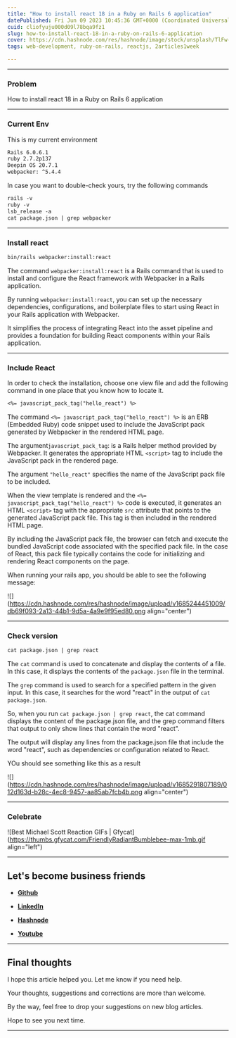 ```yaml
---
title: "How to install react 18 in a Ruby on Rails 6 application"
datePublished: Fri Jun 09 2023 10:45:36 GMT+0000 (Coordinated Universal Time)
cuid: cliofyuju000d09l78bqa9fz1
slug: how-to-install-react-18-in-a-ruby-on-rails-6-application
cover: https://cdn.hashnode.com/res/hashnode/image/stock/unsplash/TlFw-WoI8_w/upload/85826eab1939769f40c85d43f0d862bf.jpeg
tags: web-development, ruby-on-rails, reactjs, 2articles1week

---
```


---

### Problem

How to install react 18 in a Ruby on Rails 6 application

---

### Current Env

This is my current environment

```apache
Rails 6.0.6.1
ruby 2.7.2p137
Deepin OS 20.7.1
webpacker: ^5.4.4
```

In case you want to double-check yours, try the following commands

```apache
rails -v
ruby -v
lsb_release -a
cat package.json | grep webpacker
```

---

### Install react

```apache
bin/rails webpacker:install:react
```

The command `webpacker:install:react` is a Rails command that is used to install and configure the React framework with Webpacker in a Rails application.

By running `webpacker:install:react`, you can set up the necessary dependencies, configurations, and boilerplate files to start using React in your Rails application with Webpacker.

It simplifies the process of integrating React into the asset pipeline and provides a foundation for building React components within your Rails application.

---

### Include React

In order to check the installation, choose one view file and add the following command in one place that you know how to locate it.

```apache
<%= javascript_pack_tag("hello_react") %>
```

The command `<%= javascript_pack_tag("hello_react") %>` is an ERB (Embedded Ruby) code snippet used to include the JavaScript pack generated by Webpacker in the rendered HTML page.

The argument`javascript_pack_tag`: is a Rails helper method provided by Webpacker. It generates the appropriate HTML `<script>` tag to include the JavaScript pack in the rendered page.

The argument `"hello_react"` specifies the name of the JavaScript pack file to be included.

When the view template is rendered and the `<%= javascript_pack_tag("hello_react") %>` code is executed, it generates an HTML `<script>` tag with the appropriate `src` attribute that points to the generated JavaScript pack file. This tag is then included in the rendered HTML page.

By including the JavaScript pack file, the browser can fetch and execute the bundled JavaScript code associated with the specified pack file. In the case of React, this pack file typically contains the code for initializing and rendering React components on the page.

When running your rails app, you should be able to see the following message:

![](https://cdn.hashnode.com/res/hashnode/image/upload/v1685244451009/db69f093-2a13-44b1-9d5a-4a9e9f95ed80.png align="center")

---

### Check version

```apache
cat package.json | grep react
```

The `cat` command is used to concatenate and display the contents of a file. In this case, it displays the contents of the `package.json` file in the terminal.

The `grep` command is used to search for a specified pattern in the given input. In this case, it searches for the word "react" in the output of `cat package.json`.

So, when you run `cat package.json | grep react`, the cat command displays the content of the package.json file, and the grep command filters that output to only show lines that contain the word "react".

The output will display any lines from the package.json file that include the word "react", such as dependencies or configuration related to React.

YOu should see something like this as a result

![](https://cdn.hashnode.com/res/hashnode/image/upload/v1685291807189/012d163d-b28c-4ec8-9457-aa85ab7fcb4b.png align="center")

---

### Celebrate

![Best Michael Scott Reaction GIFs | Gfycat](https://thumbs.gfycat.com/FriendlyRadiantBumblebee-max-1mb.gif align="left")

---

## **Let's become business friends**

* [**Github**](https://github.com/alexcalaca)
    
* [**LinkedIn**](https://linkedin.com/in/alexandrecalacaofficial)
    
* [**Hashnode**](https://hashnode.com/onboard?next=/@alexandrecalaca)
    
* [**Youtube**](https://www.youtube.com/@alexandrecalacaofficial)
    

---

## **Final thoughts**

I hope this article helped you. Let me know if you need help.

Your thoughts, suggestions and corrections are more than welcome.

By the way, feel free to drop your suggestions on new blog articles.

Hope to see you next time.

---
